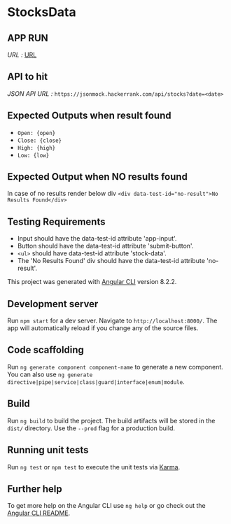 # StocksData

## APP RUN

*URL :* [URL](https://facundof1.github.io/stockData/)

## API to hit

*JSON API URL :*
`https://jsonmock.hackerrank.com/api/stocks?date=<date>`

## Expected Outputs when result found

- `Open: {open}`
- `Close: {close}`
- `High: {high}`
- `Low: {low}`

## Expected Output when NO results found

In case of no results render below div
`<div data-test-id="no-result">No Results Found</div>`

## Testing Requirements

- Input should have the data-test-id attribute 'app-input'.
- Button should have the data-test-id attribute 'submit-button'.
- `<ul>` should have data-test-id attribute 'stock-data'.
- The 'No Results Found' div should have the data-test-id attribute 'no-result'.

This project was generated with [Angular CLI](https://github.com/angular/angular-cli) version 8.2.2.

## Development server

Run `npm start` for a dev server. Navigate to `http://localhost:8000/`. The app will automatically reload if you change any of the source files.

## Code scaffolding

Run `ng generate component component-name` to generate a new component. You can also use `ng generate directive|pipe|service|class|guard|interface|enum|module`.

## Build

Run `ng build` to build the project. The build artifacts will be stored in the `dist/` directory. Use the `--prod` flag for a production build.

## Running unit tests

Run `ng test` or `npm test` to execute the unit tests via [Karma](https://karma-runner.github.io).

## Further help

To get more help on the Angular CLI use `ng help` or go check out the [Angular CLI README](https://github.com/angular/angular-cli/blob/master/README.md).
